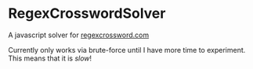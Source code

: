 # RegexCrosswordSolver
A javascript solver for [regexcrossword.com](regexcrossword.com)

Currently only works via brute-force until I have more time to experiment.  This means that it is *slow*!

